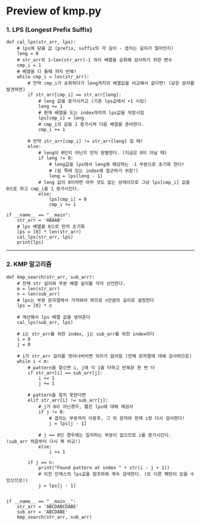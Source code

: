 # Preview of kmp.py

### 1. LPS (Longest Prefix Suffix)
    def cal_lps(str_arr, lps):
        # lps에 담을 값 (prefix, suffix의 각 길이 - 겹치는 길이가 얼마인지)
        leng = 0
        # str_arr의 1~len(str_arr)-1 까지 배열을 순회해 검사하기 위한 변수
        cmp_i = 1
        # 배열을 다 돌때 까지 반복!
        while cmp_i < len(str_arr):
            # 만약 cmp_i가 순회하다가 leng까지의 배열값을 비교해서 같다면! (같은 문자를 발견하면)
            if str_arr[cmp_i] == str_arr[leng]:
                # leng 값을 증가시키고 (기존 lps값에서 +1 시킴)
                leng += 1
                # 현재 배열을 도는 index까지의 lps값을 저장시킴
                lps[cmp_i] = leng
                # cmp_i의 값을 1 증가시켜 다음 배열을 준비한다.
                cmp_i += 1
    
            # 만약 str_arr[cmp_i] != str_arr[leng] 일 때!
            else:
                # leng이 0인지 아닌지 먼저 판별한다. (지금은 0이 아닐 때)
                if leng != 0:
                    # leng값을 lps에서 leng에 해당하는 -1 부분으로 초기화 한다!
                    # (앞 쪽에 있는 index에 접근하기 위함!)  
                    leng = lps[leng - 1]
                # leng 값이 0이라면 아무 것도 없는 상태이므로 그냥 lps[cmp_i] 값을 0으로 하고 cmp_i을 1 증가시킨다.
                else:
                    lps[cmp_i] = 0
                    cmp_i += 1
        
    if __name__ == "__main":
        str_arr = 'ABAAB'
        # lps 배열을 0으로 먼저 초기화
        lps = [0] * len(str_arr)
        cal_lps(str_arr, lps)
        print(lps)

---

### 2. KMP 알고리즘
    
    def kmp_search(str_arr, sub_arr):
        # 전체 str 길이와 부분 배열 길이를 각각 선언한다.
        m = len(str_arr)
        n = len(sub_arr)
        # lps는 부분 문자열에서 가져와야 하므로 n만큼의 길이로 설정한다
        lps = [0] * n
    
        # 계산해서 lps 배열 값을 넣어준다
        cal_lps(sub_arr, lps)
    
        # i는 str_arr를 위한 index, j는 sub_arr를 위한 index이다
        i = 0
        j = 0
    
        # i가 str_arr 길이를 벗어나버리면 의미가 없어짐 (전체 문자열에 대해 검사하므로)
        while i < m:
            # pattern을 찾으면 i, j에 각 1을 더하고 반복문 한 번 더
            if str_arr[i] == sub_arr[j]:
                i += 1
                j += 1
            
            # pattern을 찾지 못한다면
            elif str_arr[i] != sub_arr[j]:
                # j가 0이 아닌경우, 짧은 lps에 대해 재검사
                if j != 0:
                    # 겹치는 부분까지 이동후, 그 뒤 문자와 현재 i랑 다시 검사한다!
                    j = lps[j - 1]
                
                # j == 0인 경우에는 일치하는 부분이 없으므로 i를 증가시킨다. (sub_arr 처음부터 다시 쭉 비교!)
                else:
                    i += 1
    
            if j == n:
                print("Found pattern at index " + str(i - j + 1))
                # 이전 인덱스의 lps값을 참조하여 계속 검색한다. (또 다른 패턴이 있을 수 있으므로!)
                j = lps[j - 1]
        
    
    if __name__ == "__main__":
        str_arr = 'ABCDABCDABE'
        sub_arr = 'ABCDABE'
        kmp_search(str_arr, sub_arr)
        
